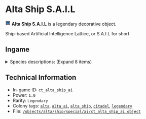 # Alta Ship S.A.I.L

<img src="https://raw.githubusercontent.com/Ceterai/Enternia/main/objects/alta/ship/special/ai/icon.png" alt="Alta Ship S.A.I.L icon" loading="lazy" height=16px width="auto" /> **Alta Ship S.A.I.L** is a legendary decorative object.

Ship-based Artificial Intelligence Lattice, or S.A.I.L for short.

## Ingame

<details><summary>Species descriptions: (Expand 8 items)</summary>

- Alta: A piece of acquired tech. Lets you talk to an AI assistant.
- Apex: I can talk to SAIL through this console.
- Avian: I can use this station to talk to SAIL.
- Floran: Floran use thisss magic panel to talk to SAIL!
- Glitch: Happy. This station allows me to talk to SAIL.
- Human: This station allows me to communicate with SAIL.
- Hylotl: This console allows me to communicate with SAIL.
- Novakid: This here station lets me talk with SAIL.

</details>

## Technical Information

- In-game ID: `ct_alta_ship_ai`
- Power: `1.0`
- Rarity: `Legendary`
- Colony tags: [`alta`](https://ceterai.github.io/MyEnternia/Wiki/Tags/Alta), [`alta_ai`](https://ceterai.github.io/MyEnternia/Wiki/Tags/AltaAI), [`alta_ship`](https://ceterai.github.io/MyEnternia/Wiki/Tags/AltaShip), [`citadel`](https://ceterai.github.io/MyEnternia/Wiki/Tags/Citadel), [`legendary`](https://ceterai.github.io/MyEnternia/Wiki/Tags/Legendary)
- File: [`/objects/alta/ship/special/ai/ct_alta_ship_ai.object`](https://github.com/Ceterai/Enternia/blob/main/objects/alta/ship/special/ai/ct_alta_ship_ai.object)
